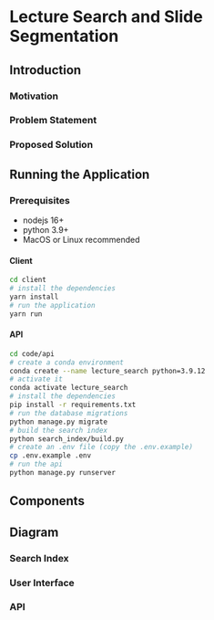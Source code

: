 # Lecture Search and Slide Segmentation

## Introduction

### Motivation

### Problem Statement

### Proposed Solution

## Running the Application

### Prerequisites
- nodejs 16+
- python 3.9+
- MacOS or Linux recommended

#### Client

```sh
cd client
# install the dependencies
yarn install
# run the application
yarn run
```

#### API

```sh
cd code/api
# create a conda environment
conda create --name lecture_search python=3.9.12
# activate it
conda activate lecture_search
# install the dependencies
pip install -r requirements.txt
# run the database migrations
python manage.py migrate
# build the search index
python search_index/build.py
# create an .env file (copy the .env.example)
cp .env.example .env
# run the api
python manage.py runserver
```

## Components

## Diagram

### Search Index

### User Interface

### API
